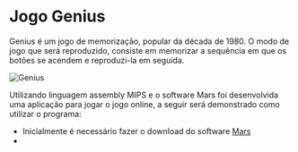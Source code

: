 # Jogo Genius

Genius é um jogo de memorização, popular da década de 1980. O modo de jogo que será reproduzido, consiste em memorizar a sequência em que os botões se acendem e reproduzi-la em seguida. 

![Genius](https://m.media-amazon.com/images/I/614UDTGGknL._AC_SX569_.jpg)

Utilizando linguagem assembly MIPS e o software Mars foi desenvolvida uma aplicação para jogar o jogo online, a seguir será demonstrado como utilizar o programa:

* Inicialmente é necessário fazer o download do software [Mars](https://courses.missouristate.edu/KenVollmar/MARS/)
* 

